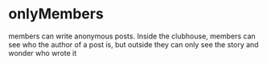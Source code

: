 # onlyMembers
members can write anonymous posts. Inside the clubhouse, members can see who the author of a post is, but outside they can only see the story and wonder who wrote it
